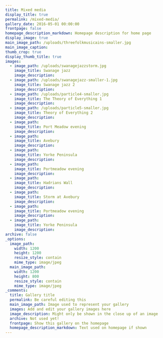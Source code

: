 ```yaml
---
title: Mixed media
display_title: true
permalink: /mixed-media/
gallery_date: 2016-05-01 00:00:00
frontpage: false
homepage_description_markdown: Homepage description for home page
display_image: true
main_image_path: /uploads/threefolkmusicains-smaller.jpg
main_image_caption:
thumb_crop: true
display_thumb_title: true
images:
  - image_path: /uploads/swanagejazzstorm.jpg
    image_title: Swanage jazz
    image_description:
  - image_path: /uploads/swanagejazz-smaller-1.jpg
    image_title: Swanage jazz 2
    image_description:
  - image_path: /uploads/particle4-smaller.jpg
    image_title: The Theory of Everything 1
    image_description:
  - image_path: /uploads/particle5-smaller.jpg
    image_title: Theory of Everything 2
    image_description:
  - image_path:
    image_title: Port Meadow evening
    image_description:
  - image_path:
    image_title: Avebury
    image_description:
  - image_path:
    image_title: Yorke Peninsula
    image_description:
  - image_path:
    image_title: Portmeadow evening
    image_description:
  - image_path:
    image_title: Hadrians Wall
    image_description:
  - image_path:
    image_title: Storm at Avebury
    image_description:
  - image_path:
    image_title: Portmeadow evening
    image_description:
  - image_path:
    image_title: Yorke Peninsula
    image_description:
archive: false
_options:
  image_path:
    width: 1200
    height: 1200
    resize_style: contain
    mime_type: image/jpeg
  main_image_path:
    width: 1200
    height: 800
    resize_style: contain
    mime_type: image/jpeg
_comments:
  title: Gallery title
  permalink: Be careful editing this
  main_image_path: Image used to represent your gallery
  images: Add and edit your gallery images here
  image_description: Might only be shown in the close up of an image
  archive: Not used yet!
  frontpage: Show this gallery on the homepage
  homepage_description_markdown: Text used on homepage if shown
---
```

